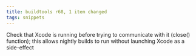 ```yaml
---
title: buildtools r68, 1 item changed
tags: snippets
---
```


Check that Xcode is running before trying to communicate with it (close() function); this allows nightly builds to run without launching Xcode as a side-effect

